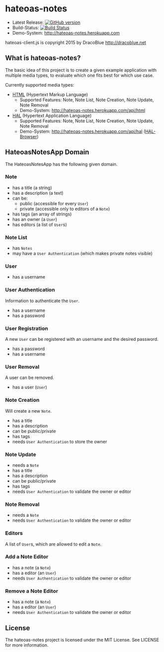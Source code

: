 # hateoas-notes

* Latest Release: [![GitHub version](https://badge.fury.io/gh/DracoBlue%2Fhateoas-notes.png)](https://github.com/DracoBlue/hateoas-notes/releases)
* Build-Status: [![Build Status](https://travis-ci.org/DracoBlue/hateoas-notes.png?branch=master)](https://travis-ci.org/DracoBlue/hateoas-notes)
* Demo-System: <http://hateoas-notes.herokuapp.com>

hateoas-client.js is copyright 2015 by DracoBlue <http://dracoblue.net>

## What is hateoas-notes?

The basic idea of this project is to create a given example application with multiple media types, to evaluate which one
fits best for which use case.

Currently supported media types:

* [HTML](http://www.w3.org/html/) (Hypertext Markup Language)
  * Supported Features: Note, Note List, Note Creation, Note Update, Note Removal
  * Demo-System: <http://hateoas-notes.herokuapp.com/api/html>
* [HAL](http://stateless.co/hal_specification.html) (Hypertext Application Language)
  * Supported Features: Note, Note List, Note Creation, Note Update, Note Removal 
  * Demo-System: <http://hateoas-notes.herokuapp.com/api/hal> ([HAL-Browser](haltalk.herokuapp.com/explorer/browser.html#http://hateoas-notes.herokuapp.com/api/hal))

## HateoasNotesApp Domain

The HateoasNotesApp has the following given domain.

### Note

* has a title (a string)
* has a description (a text)
* can be:
    * public (accessible for every `User`)
    * private (accessible only to editors of a `Note`)
* has tags (an array of strings)
* has an owner (a `User`)
* has editors (a list of `User`s)

### Note List

* has `Notes`
* may have a `User Authentication` (which makes private notes visible)

### User

* has a username

### User Authentication

Information to authenticate the `User`.

* has a username
* has a password

### User Registration

A new `User` can be registered with an username and the desired password.

* has a password
* has a username

### User Removal

A user can be removed.

* has a user (`User`)

### Note Creation

Will create a new `Note`.

* has a title
* has a description
* can be public/private
* has tags
* needs `User Authentication` to store the owner

### Note Update

* needs a `Note`
* has a title
* has a description
* can be public/private
* has tags
* needs `User Authentication` to validate the owner or editor

### Note Removal

* needs a `Note`
* needs `User Authentication` to validate the owner or editor

### Editors

A list of `User`s, which are allowed to edit a `Note`.

### Add a Note Editor

* has a note (a `Note`)
* has a editor (an `User`)
* needs `User Authentication` to validate the owner or editor

### Remove a Note Editor

* has a note (a `Note`)
* has a editor (an `User`)
* needs `User Authentication` to validate the owner or editor

## License

The hateoas-notes project is licensed under the MIT License. See LICENSE for more information.